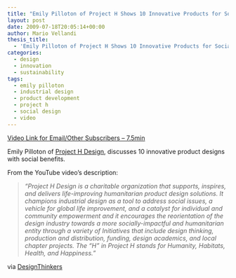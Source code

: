 ```yaml
---
title: "Emily Pilloton of Project H Shows 10 Innovative Products for Social Design"
layout: post
date: 2009-07-18T20:05:14+00:00
author: Mario Vellandi
thesis_title:
  - 'Emily Pilloton of Project H Shows 10 Innovative Products for Social Design - Bottom of Pyramid'
categories:
  - design
  - innovation
  - sustainability
tags:
  - emily pilloton
  - industrial design
  - product development
  - project h
  - social design
  - video
---
```

[Video Link for Email/Other Subscribers &#8211; 7.5min](http://www.youtube.com/watch?v=ZL9j6aCkINg)

Emily Pilloton of [Project H Design](http://projecthdesign.org/), discusses 10 innovative product designs with social benefits.

From the YouTube video&#8217;s description:

> *&#8220;Project H Design is a charitable organization that supports, inspires, and delivers life-improving humanitarian product design solutions. It champions industrial design as a tool to address social issues, a vehicle for global life improvement, and a catalyst for individual and community empowerment and it encourages the reorientation of the design industry towards a more socially-impactful and humanitarian entity through a variety of Initiatives that include design thinking, production and distribution, funding, design academics, and local chapter projects. The &#8220;H&#8221; in Project H stands for Humanity, Habitats, Health, and Happiness.&#8221;*

via [DesignThinkers](http://designthinkers.blogspot.com/2009/04/emily-pilloton-project-h.html)
